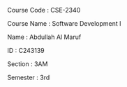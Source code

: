 
Course Code : CSE-2340

Course Name : Software Development I

Name : Abdullah Al Maruf

ID : C243139

Section : 3AM

Semester : 3rd
